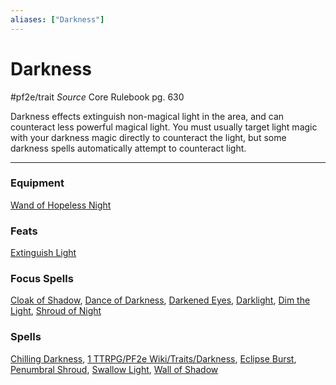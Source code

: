 ```yaml
---
aliases: ["Darkness"]
---
```

# Darkness
#pf2e/trait 
*Source* Core Rulebook pg. 630 

Darkness effects extinguish non-magical light in the area, and can counteract less powerful magical light. You must usually target light magic with your darkness magic directly to counteract the light, but some darkness spells automatically attempt to counteract light.

___

### Equipment
[Wand of Hopeless Night](Wand%20of%20Hopeless%20Night)

### Feats
[Extinguish Light](Extinguish%20Light)

### Focus Spells
[Cloak of Shadow](../Spells_Rituals/Focus%20Spells/Level%201/Cloak%20of%20Shadow.md), [Dance of Darkness](../Spells_Rituals/Focus%20Spells/Level%205/Dance%20of%20Darkness.md), [Darkened Eyes](../Spells_Rituals/Focus%20Spells/Level%204/Darkened%20Eyes.md), [Darklight](../Spells_Rituals/Focus%20Spells/Level%207/Darklight.md), [Dim the Light](../Spells_Rituals/Focus%20Spells/Level%201/Dim%20the%20Light.md), [Shroud of Night](../Spells_Rituals/Focus%20Spells/Cantrips/Shroud%20of%20Night.md)

### Spells
[Chilling Darkness](../Spells_Rituals/Arcane_Tradition/Level%203/Chilling%20Darkness.md), [1 TTRPG/PF2e Wiki/Traits/Darkness](1%20TTRPG/PF2e%20Wiki/Traits/Darkness), [Eclipse Burst](../Spells_Rituals/Arcane_Tradition/Level%207/Eclipse%20Burst.md), [Penumbral Shroud](../Spells_Rituals/Arcane_Tradition/Level%201/Penumbral%20Shroud.md), [Swallow Light](../Spells_Rituals/Arcane_Tradition/Level%202/Swallow%20Light.md), [Wall of Shadow](../Spells_Rituals/Arcane_Tradition/Level%203/Wall%20of%20Shadow.md)